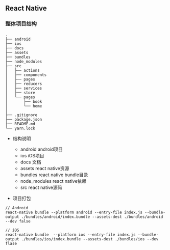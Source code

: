 ## React Native
### 整体项目结构
    .
    ├── android
    ├── ios     
    ├── docs
    ├── assets 
    ├── bundles
    ├── node_modules
    ├── src
    │   ├── actions
    │   ├── components
    │   ├── pages
    │   ├── reducers
    │   ├── services
    │   ├── store
    │   └── pages
    │       ├── book
    │       └── home
    │
    ├── .gitignore
    ├── package.json
    ├── README.md
    └── yarn.lock

- 结构说明
    - android
    android项目
    - ios
    iOS项目
    - docs
    文档
    - assets
    react native资源
    - bundles
    react native bundle目录
    - node_modules
    react native依赖
    - src
    react native源码

- 项目打包
```
// Android
react-native bundle --platform android --entry-file index.js --bundle-output ./bundles/android/index.bundle --assets-dest ./bundles/android --dev false

// iOS
react-native bundle  --platform ios --entry-file index.js --bundle-output ./bundles/ios/index.bundle --assets-dest ./bundles/ios --dev flase
```
